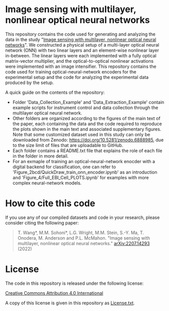 # Image sensing with multilayer, nonlinear optical neural networks

This repository contains the code used for generating and analyzing the data in the study "[Image sensing with multilayer, nonlinear optical neural networks](https://arxiv.org/abs/2207.14293)". We constructed a physical setup of a multi-layer optical neural network (ONN) with two linear layers and an element-wise nonlinear layer in-between. The linear layers were each implemented with a fully optical matrix-vector multiplier, and the optical-to-optical nonlinear activations were implemented with an image intensifier. This repository contains the code used for training optical-neural-network encoders for the experimental setup and the code for analyzing the experimental data produced by the setup.

A quick guide on the contents of the repository:
* Folder 'Data_Collection_Example' and 'Data_Extraction_Example' contain example scripts for instrument control and data collection through the multilayer optical neural network. 
* Other folders are organized according to the figures of the main text of the paper, each containing the data and the code required to reproduce the plots shown in the main text and associated supplementary figures. Note that some customized dataset used in this study can only be downloaded from Zenodo: https://doi.org/10.5281/zenodo.6888985, due to the size limit of files that are uploadable to GitHub. 
* Each folder contains a README.txt file that explains the role of each file in the folder in more detail.
* For an exmaple of training an optical-neural-network enocder with a digital backend for classification, one can refer to 'Figure_2bcd/QuickDraw_train_onn_encoder.ipynb' as an introduction and 'Figure_4/Full_EBI_Cell_PLOTS.ipynb' for examples with more complex neural-network models.

# How to cite this code

If you use any of our compiled datasets and code in your research, please consider citing the following paper:

> T. Wang*, M.M. Sohoni*, L.G. Wright, M.M. Stein, S.-Y. Ma, T. Onodera, M. Anderson and P.L. McMahon. "Image sensing with multilayer, nonlinear optical neural networks." [arXiv:2207.14293](https://arxiv.org/abs/2207.14293) (2022)

# License

The code in this repository is released under the following license:

[Creative Commons Attribution 4.0 International](https://creativecommons.org/licenses/by/4.0/)

A copy of this license is given in this repository as [License.txt](https://github.com/mcmahon-lab/Image-sensing-with-multilayer-nonlinear-optical-neural-networks/blob/master/License.txt).
